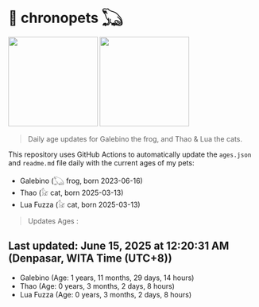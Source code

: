 # 🐾 chronopets 𓆏
<img src="https://github.com/user-attachments/assets/802b3632-7c4b-4232-a3a0-8b1d8fa6f04d" widht=180 height=180 >
<img src="https://github.com/user-attachments/assets/16687005-7ebb-4607-be57-0c8e528fed06" widht=180 height=180 >

> Daily age updates for Galebino the frog, and Thao & Lua the cats.

This repository uses GitHub Actions to automatically update the `ages.json` and `readme.md` file daily with the current ages of my pets: <br>
- Galebino (𓆏 frog, born 2023-06-16)
- Thao (𓃠 cat, born 2025-03-13)
- Lua Fuzza (𓃠 cat, born 2025-03-13)

> Updates Ages :

## Last updated: June 15, 2025 at 12:20:31 AM (Denpasar, WITA Time (UTC+8))

- Galebino (Age: 1 years, 11 months, 29 days, 14 hours)
- Thao (Age: 0 years, 3 months, 2 days, 8 hours)
- Lua Fuzza (Age: 0 years, 3 months, 2 days, 8 hours)

